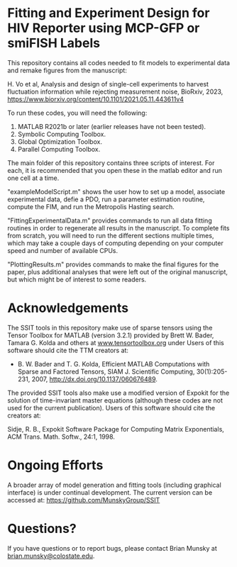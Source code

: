 # Fitting and Experiment Design for HIV Reporter using MCP-GFP or smiFISH Labels

This repository contains all codes needed to fit models to experimental data and remake figures from the manuscript:

H. Vo et al, Analysis and design of single-cell experiments to harvest fluctuation information while rejecting measurement noise, BioRxiv, 2023, https://www.biorxiv.org/content/10.1101/2021.05.11.443611v4

To run these codes, you will need the following:
1. MATLAB R2021b or later (earlier releases have not been tested).
2. Symbolic Computing Toolbox.
3. Global Optimization Toolbox.
4. Parallel Computing Toolbox.

The main folder of this repository contains three scripts of interest.  For each, it is recommended that you open these in the matlab editor and run one cell at a time.

"exampleModelScript.m" shows the user how to set up a model, associate experimental data, defie a PDO, run a parameter estimation routine, compute the FIM, and run the Metropolis Hasting search.

"FittingExperimentalData.m" provides commands to run all data fitting routines in order to regenerate all results in the manuscript. To complete fits from scratch, you will need to run the different sections multiple times, which may take a couple days of computing depending on your computer speed and number of available CPUs. 

"PlottingResults.m" provides commands to make the final figures for the paper, plus additional analyses that were left out of the original manuscript, but which might be of interest to some readers.

# Acknowledgements

The SSIT tools in this repository make use of sparse tensors using the Tensor Toolbox for MATLAB (version 3.2.1) provided by Brett W. Bader, Tamara G. Kolda and others at www.tensortoolbox.org under   Users of this software should cite the TTM creators at:

* B. W. Bader and T. G. Kolda, Efficient MATLAB Computations with Sparse and Factored Tensors, SIAM J. Scientific Computing, 30(1):205-231, 2007, http://dx.doi.org/10.1137/060676489. 

The provided SSIT tools also make use a modified version of Expokit for the solution of time-invariant master equations (although these codes are not used for the current publication). Users of this software should cite the creators at:

Sidje, R. B., Expokit Software Package for Computing Matrix Exponentials, ACM Trans. Math. Softw., 24:1, 1998.

# Ongoing Efforts

A broader array of model generation and fitting tools (including graphical interface) is under continual development. The current version can be accessed at: https://github.com/MunskyGroup/SSIT

# Questions?

If you have questions or to report bugs, please contact Brian Munsky at brian.munsky@colostate.edu.
